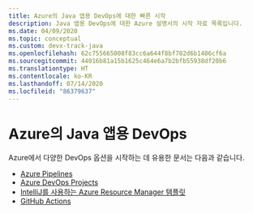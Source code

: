 ```yaml
---
title: Azure의 Java 앱용 DevOps에 대한 빠른 시작
description: Java 앱용 DevOps에 대한 Azure 설명서의 시작 자료 목록입니다.
ms.date: 04/09/2020
ms.topic: conceptual
ms.custom: devx-track-java
ms.openlocfilehash: 62c755665008f83cc6a644f8bf702d6b1486cf6a
ms.sourcegitcommit: 44016b81a15b1625c464e6a7b2bfb55938df20b6
ms.translationtype: HT
ms.contentlocale: ko-KR
ms.lasthandoff: 07/14/2020
ms.locfileid: "86379637"
---
```

# <a name="devops-for-java-apps-on-azure"></a>Azure의 Java 앱용 DevOps

Azure에서 다양한 DevOps 옵션을 시작하는 데 유용한 문서는 다음과 같습니다.

- [Azure Pipelines](/azure/devops/pipelines/targets/webapp-linux?view=azure-devops&tabs=java%2Cyaml)
- [Azure DevOps Projects](/azure/devops-project/azure-devops-project-java)
- [IntelliJ를 사용하는 Azure Resource Manager 템플릿](/azure/azure-resource-manager/templates/create-templates-use-intellij)
- [GitHub Actions](https://github.com/actions/setup-java)
